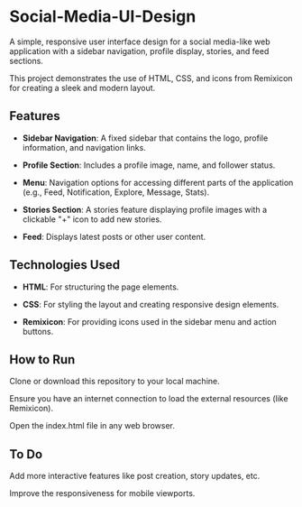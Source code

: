 # Social-Media-UI-Design
A simple, responsive user interface design for a social media-like web application with a sidebar navigation, profile display, stories, and feed sections.

This project demonstrates the use of HTML, CSS, and icons from Remixicon for creating a sleek and modern layout.
## Features
- **Sidebar Navigation**: A fixed sidebar that contains the logo, profile information, and navigation links.

- **Profile Section**: Includes a profile image, name, and follower status.

- **Menu**: Navigation options for accessing different parts of the application (e.g., Feed, Notification, Explore, Message, Stats).

- **Stories Section**: A stories feature displaying profile images with a clickable "+" icon to add new stories.

- **Feed**: Displays latest posts or other user content.
## Technologies Used
- **HTML**: For structuring the page elements.

- **CSS**: For styling the layout and creating responsive design elements.

- **Remixicon**: For providing icons used in the sidebar menu and action buttons.
## How to Run
Clone or download this repository to your local machine.

Ensure you have an internet connection to load the external resources (like Remixicon).

Open the index.html file in any web browser.

## To Do
Add more interactive features like post creation, story updates, etc.

Improve the responsiveness for mobile viewports.
